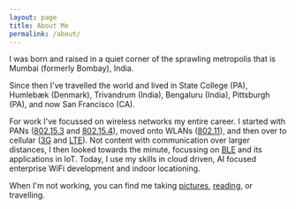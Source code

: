 ```yaml
---
layout: page
title: About Me
permalink: /about/
---
```


I was born and raised in a quiet corner of the sprawling metropolis that is Mumbai (formerly Bombay), India. 

Since then I've travelled the world and lived in State College (PA), Humlebæk (Denmark), Trivandrum (India), 
Bengaluru (India), Pittsburgh (PA), and now San Francisco (CA). 

For work I've focussed on wireless networks my entire career. I started with PANs ([802.15.3](https://en.wikipedia.org/wiki/IEEE_802.15#IEEE_802.15.3:_High_Rate_WPAN) 
and [802.15.4](https://en.wikipedia.org/wiki/IEEE_802.15#IEEE_802.15.4:_Low_Rate_WPAN)), moved onto 
WLANs ([802.11](https://en.wikipedia.org/wiki/IEEE_802.11)), and then over to cellular ([3G](https://en.wikipedia.org/wiki/3G) 
and [LTE](https://en.wikipedia.org/wiki/LTE_(telecommunication))). Not content with communication over larger distances, 
I then looked towards the minute, focussing on [BLE](https://en.wikipedia.org/wiki/Bluetooth_Low_Energy) and its 
applications in IoT. Today, I use my skills in cloud driven, AI focused enterprise WiFi development and indoor locationing.

When I'm not working, you can find me taking [pictures](https://www.instagram.com/gurpreetz/),
[reading](https://goodreads.com/gurpreetz), or travelling.
